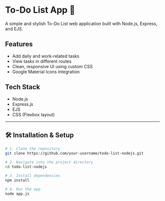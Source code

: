 # To-Do List App 📝

A simple and stylish To-Do List web application built with Node.js, Express, and EJS.

## Features
- Add daily and work-related tasks
- View tasks in different routes
- Clean, responsive UI using custom CSS
- Google Material Icons integration

## Tech Stack
- Node.js
- Express.js
- EJS
- CSS (Flexbox layout)



---

## 🛠️ Installation & Setup

```bash
# 1. Clone the repository
git clone https://github.com/your-username/todo-list-nodejs.git

# 2. Navigate into the project directory
cd todo-list-nodejs

# 3. Install dependencies
npm install

# 4. Run the app
node app.js
